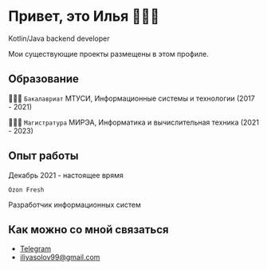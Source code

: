 # Привет, это Илья 👋🏻😉

Kotlin/Java backend developer

Мои существующие проекты размещены в этом профиле.

## Образование
👨🏻‍🎓 ```Бакалавриат``` МТУСИ, Информационные системы и технологии (2017 - 2021)

👨🏻‍🎓 ```Магистратура``` МИРЭА, Информатика и вычислительная техника (2021 - 2023)

## Опыт работы

Декабрь 2021 - настоящее врямя

``Ozon Fresh``

Разработчик информационных систем

## Как можно со мной связаться
- [Telegram](https://t.me/iliyasolov99)
- iliyasolov99@gmail.com
